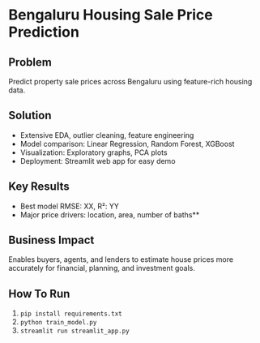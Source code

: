 # Bengaluru Housing Sale Price Prediction

## Problem
Predict property sale prices across Bengaluru using feature-rich housing data.

## Solution
- Extensive EDA, outlier cleaning, feature engineering
- Model comparison: Linear Regression, Random Forest, XGBoost
- Visualization: Exploratory graphs, PCA plots
- Deployment: Streamlit web app for easy demo

## Key Results
- Best model RMSE: XX, R²: YY
- Major price drivers: location, area, number of baths**

## Business Impact
Enables buyers, agents, and lenders to estimate house prices more accurately for financial, planning, and investment goals.

## How To Run
1. `pip install requirements.txt`
2. `python train_model.py`
3. `streamlit run streamlit_app.py`
